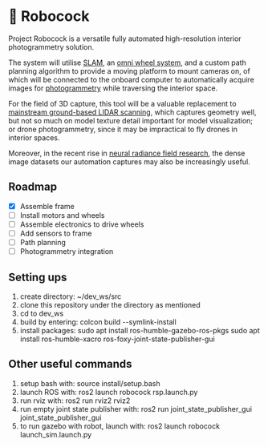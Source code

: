 # 🦚 Robocock

Project Robocock is a versatile fully automated high-resolution interior photogrammetry solution.

The system will utilise [SLAM](https://www.notion.so/About-caf9711042f84a92b1a0a05f0bd871f7), an [omni wheel system](https://en.wikipedia.org/wiki/Omni_wheel), and a custom path planning algorithm to provide a moving platform to mount cameras on, of which will be connected to the onboard computer to automatically acquire images for [photogrammetry](https://www.notion.so/About-caf9711042f84a92b1a0a05f0bd871f7) while traversing the interior space.

For the field of 3D capture, this tool will be a valuable replacement to [mainstream ground-based LIDAR scanning](https://en.wikipedia.org/wiki/Lidar#Surveying), which captures geometry well, but not so much on model texture detail important for model visualization; or drone photogrammetry, since it may be impractical to fly drones in interior spaces. 

Moreover, in the recent rise in [neural radiance field research](https://www.matthewtancik.com/nerf), the dense image datasets our automation captures may also be increasingly useful.

## Roadmap
- [x]  Assemble frame
- [ ]  Install motors and wheels
- [ ]  Assemble electronics to drive wheels
- [ ]  Add sensors to frame
- [ ]  Path planning
- [ ]  Photogrammetry integration

## Setting ups

1) create directory: ~/dev_ws/src
2) clone this repository under the directory as mentioned
3) cd to dev_ws
4) build by entering: colcon build --symlink-install
5) install packages: sudo apt install ros-humble-gazebo-ros-pkgs
                     sudo apt install ros-humble-xacro ros-foxy-joint-state-publisher-gui

## Other useful commands

1) setup bash with: source install/setup.bash
2) launch ROS with: ros2 launch robocock rsp.launch.py
3) run rviz with: ros2 run rviz2 rviz2
4) run empty joint state publisher with: ros2 run joint_state_publisher_gui joint_state_publisher_gui
5) to run gazebo with robot, launch with: ros2 launch robocock launch_sim.launch.py

